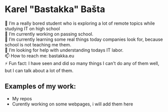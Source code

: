 # Karel "Bastakka" Bašta  

🧑 I’m a really bored student who is exploring a lot of remote topics while studying IT on high school  
🔭 I’m currently working on passing school.  
🌱 I’m currently learning some real things today companies look for, because school is not teaching me them.  
🤔 I’m looking for help with understanding todays IT labor.  
📫 How to reach me: bastakka.eu  
⚡ Fun fact: I have seen and did so many things I can't do any of them well, but I can talk about a lot of them.  

## Examples of my work:  
* My repos  
* Curently working on some webpages, i will add them here
